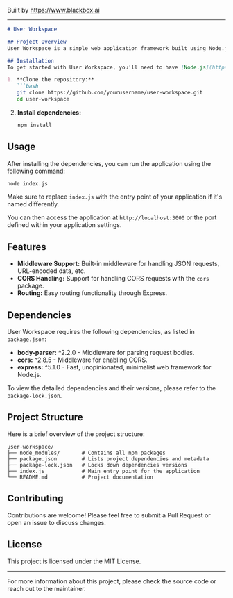 
Built by https://www.blackbox.ai

---

```markdown
# User Workspace

## Project Overview
User Workspace is a simple web application framework built using Node.js and Express. It provides a structured way to build server-side applications by offering middleware functionalities like parsing request bodies and handling CORS (Cross-Origin Resource Sharing).

## Installation
To get started with User Workspace, you'll need to have [Node.js](https://nodejs.org/) installed on your machine. Once Node.js is installed, follow these steps:

1. **Clone the repository:**
   ```bash
   git clone https://github.com/yourusername/user-workspace.git
   cd user-workspace
   ```

2. **Install dependencies:**
   ```bash
   npm install
   ```

## Usage
After installing the dependencies, you can run the application using the following command:

```bash
node index.js
```

Make sure to replace `index.js` with the entry point of your application if it's named differently.

You can then access the application at `http://localhost:3000` or the port defined within your application settings.

## Features
- **Middleware Support:** Built-in middleware for handling JSON requests, URL-encoded data, etc.
- **CORS Handling:** Support for handling CORS requests with the `cors` package.
- **Routing:** Easy routing functionality through Express.
  
## Dependencies
User Workspace requires the following dependencies, as listed in `package.json`:

- **body-parser:** ^2.2.0 - Middleware for parsing request bodies.
- **cors:** ^2.8.5 - Middleware for enabling CORS.
- **express:** ^5.1.0 - Fast, unopinionated, minimalist web framework for Node.js.

To view the detailed dependencies and their versions, please refer to the `package-lock.json`.

## Project Structure
Here is a brief overview of the project structure:

```
user-workspace/
├── node_modules/       # Contains all npm packages
├── package.json        # Lists project dependencies and metadata
├── package-lock.json   # Locks down dependencies versions
├── index.js            # Main entry point for the application
└── README.md           # Project documentation
```

## Contributing
Contributions are welcome! Please feel free to submit a Pull Request or open an issue to discuss changes.

## License
This project is licensed under the MIT License.

---

For more information about this project, please check the source code or reach out to the maintainer.
```